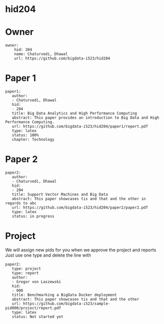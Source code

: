 # hid204

# Owner

```
owner:
    hid: 204
    name: Chaturvedi, Dhawal
    url: https://github.com/bigdata-i523/hid204
```

# Paper 1

```
paper1: 
   author: 
   - Chaturvedi, Dhawal
   hid:
   - 204
   title: Big Data Analytics and High Performance Computing
   abstract: This paper provides an introduction to Big Data and High Performance Computing.
   url: https://github.com/bigdata-i523/hid204/paper1/report.pdf
   type: latex
   status: 100%
   chapter: Technology
```
   
# Paper 2

```
paper2:
   author: 
   - Chaturvedi, Dhawal
   hid:
   - 204
   title: Support Vector Machines and Big Data
   abstract: This paper showcases tis and that and the other in regards to abc
   url: https://github.com/bigdata-i523/hid204/paper2/paper2.pdf   
   type: latex
   status: in progress
```

# Project 

We will assign new pids for you when we approve the project and reports   
Just use one type and delete the line with 

```
paper2:
   type: project
   type: report
   author: 
   - Gregor von Laszewski
   hid:
   - 000
   title: Benchmarking a BigData Docker deployment
   abstract: This paper showcases tis and that and the other 
   url: https://github.com/bigdata-i523/sample-pid000/project/report.pdf
   type: latex
   status: Not started yet
```
   
